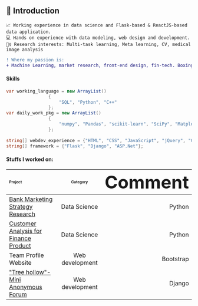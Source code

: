 <!--
**KarenDong/KarenDong** is a ✨ _special_ ✨ repository because its `README.md` (this file) appears on your GitHub profile.

Here are some ideas to get you started:

- 🔭 I’m currently working on ...
- 🌱 I’m currently learning ...
- 👯 I’m looking to collaborate on ...
- 🤔 I’m looking for help with ...
- 💬 Ask me about ...
- 📫 How to reach me: ...
- 😄 Pronouns: ...
- ⚡ Fun fact: ...
-->

## 👋 Introduction

    📈 Working experience in data science and Flask-based & ReactJS-based data application. 
    💻 Hands on experience with data modeling, web design and development.
    🙆‍♀️ Research interests: Multi-task learning, Meta learning, CV, medical image analysis
    
```diff
! Where my passion is:
+ Machine Learning, market research, front-end design, fin-tech. Boxing and football!!!
```

#### Skills
```c#
var working_language = new ArrayList()
				{
					"SQL", "Python", "C++"
				};
var daily_work_pkg = new ArrayList()
				{
					"numpy", "Pandas", "scikit-learn", "SciPy", "Matplotlib", "seaborn", "Keras", "PyTorch"
				};
					
string[] webdev_experience = {"HTML", "CSS", "JavaScript", "jQuery", "C#"};
string[] framework = {"Flask", "Django", "ASP.Net"};
```

#### Stuffs I worked on:


| <font size=1>Project</font> | <font size=1>Category</font> | <font size=13>Comment</font> |
| :------------ |:---------------:| -----:|
|[Bank Marketing Strategy Research](https://github.com/KarenDong/bank_marketing)    | Data Science | Python |
|[Customer Analysis for Finance Product](https://github.com/KarenDong/Customer_Analysis_with_Python) | Data Science        | Python |
|Team Profile Website | Web development        | Bootstrap |
|["Tree hollow"-Mini Anonymous Forum](https://github.com/KarenDong/treehollow)     | Web development | Django |

